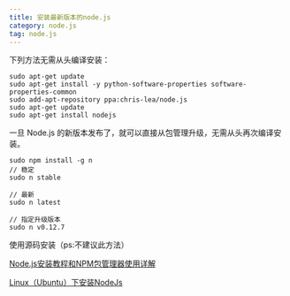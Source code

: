 ```yaml
---
title: 安装最新版本的node.js
category: node.js
tag: node.js
---
```


下列方法无需从头编译安装：

~~~
sudo apt-get update
sudo apt-get install -y python-software-properties software-properties-common
sudo add-apt-repository ppa:chris-lea/node.js
sudo apt-get update
sudo apt-get install nodejs
~~~

一旦 Node.js 的新版本发布了，就可以直接从包管理升级，无需从头再次编译安装。

~~~
sudo npm install -g n
// 稳定
sudo n stable

// 最新
sudo n latest

// 指定升级版本
sudo n v0.12.7
~~~

使用源码安装（ps:不建议此方法）

[Node.js安装教程和NPM包管理器使用详解](http://www.jb51.net/article/53813.htm)

[Linux（Ubuntu）下安装NodeJs](https://cnodejs.org/topic/53a92af6c3ee0b58203258fe)